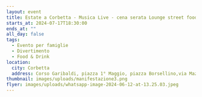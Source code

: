 ```yaml
---
layout: event
title: Estate a Corbetta - Musica Live - cena serata Lounge street food
starts_at: 2024-07-17T18:30:00
ends_at: ""
all_day: false
tags:
  - Evento per famiglie
  - Divertimento
  - Food & Drink
location:
  city: Corbetta
  address: Corso Garibaldi, piazza 1° Maggio, piazza Borsellino,via Mazzini
thumbnail: images/uploads/manifestazione3.png
flyer: images/uploads/whatsapp-image-2024-06-12-at-13.25.03.jpeg
---
```

